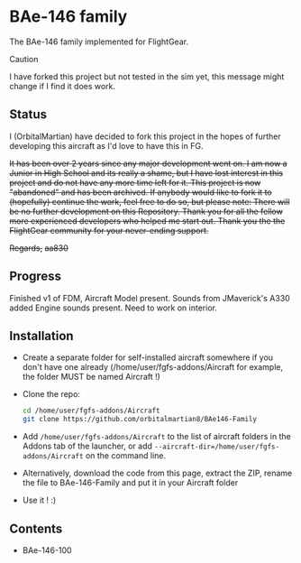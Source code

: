 # BAe-146 family
The BAe-146 family implemented for FlightGear.

> [!CAUTION]
> I have forked this project but not tested in the sim yet, this message might change if I find it does work.

## Status
I (OrbitalMartian) have decided to fork this project in the hopes of further developing this aircraft as I'd love to have this in FG.

~~It has been over 2 years since any major development went on. I am now a Junior in High School and its really a shame, but I have lost interest in this project and do not have any more time left for it. This project is now "abandoned" and has been archived. If anybody would like to fork it to (hopefully) continue the work, feel free to do so, but please note: There will be no further development on this Repository. Thank you for all the fellow more experienced developers who helped me start out. Thank you the the FlightGear community for your never-ending support.~~

~~Regards,~~
        ~~aa830~~

## Progress
Finished v1 of FDM, Aircraft Model present. Sounds from JMaverick's A330 added Engine sounds present. Need to work on interior.


## Installation
* Create a separate folder for self-installed aircraft somewhere if you don't have one already
  (/home/user/fgfs-addons/Aircraft for example, the folder MUST be named Aircraft !)
* Clone the repo:
  ```sh
  cd /home/user/fgfs-addons/Aircraft
  git clone https://github.com/orbitalmartian8/BAe146-Family
  ```
* Add `/home/user/fgfs-addons/Aircraft` to the list of aircraft folders in the Addons tab of the launcher,
  or add `--aircraft-dir=/home/user/fgfs-addons/Aircraft` on the command line.
  
* Alternatively, download the code from this page, extract the ZIP, rename the file to BAe-146-Family and put it in your Aircraft folder
  
* Use it ! :)

## Contents
* BAe-146-100
